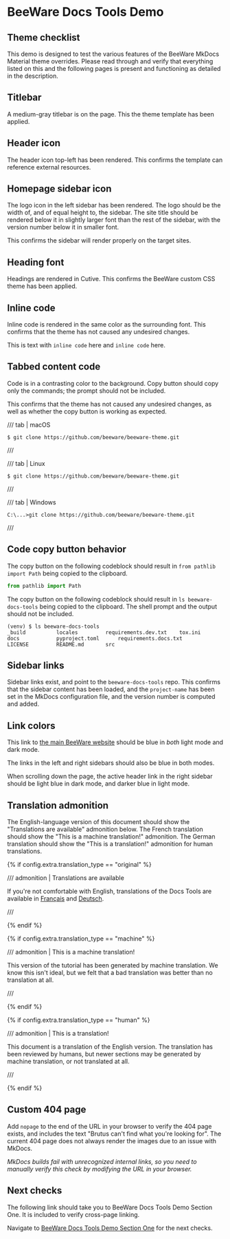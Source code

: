 # BeeWare Docs Tools Demo

## Theme checklist

This demo is designed to test the various features of the BeeWare MkDocs Material theme overrides. Please read through and verify that everything listed on this and the following pages is present and functioning as detailed in the description.

## Titlebar

A medium-gray titlebar is on the page. This the theme template has been applied.

## Header icon

The header icon top-left has been rendered. This confirms the template can reference external resources.

## Homepage sidebar icon

The logo icon in the left sidebar has been rendered. The logo should be the width of, and of equal height to, the sidebar. The site title should be rendered below it in slightly larger font than the rest of the sidebar, with the version number below it in smaller font.

This confirms the sidebar will render properly on the target sites.

## Heading font

Headings are rendered in Cutive. This confirms the BeeWare custom CSS theme has been applied.

## Inline code

Inline code is rendered in the same color as the surrounding font. This confirms that the theme has not caused any undesired changes.

This is text with `inline code` here and `inline code` here.

## Tabbed content code

Code is in a contrasting color to the background. Copy button should copy only the commands; the prompt should not be included.

This confirms that the theme has not caused any undesired changes, as well as whether the copy button is working as expected.

/// tab | macOS

``` console
$ git clone https://github.com/beeware/beeware-theme.git
```

///

/// tab | Linux

``` console
$ git clone https://github.com/beeware/beeware-theme.git
```

///

/// tab | Windows

``` doscon
C:\...>git clone https://github.com/beeware/beeware-theme.git
```

///

## Code copy button behavior

The copy button on the following codeblock should result in `from pathlib import Path` being copied to the clipboard.

```python
from pathlib import Path
```

The copy button on the following codeblock should result in `ls beeware-docs-tools` being copied to the clipboard. The shell prompt and the output should not be included.

```console
(venv) $ ls beeware-docs-tools
_build			locales			requirements.dev.txt	tox.ini
docs			pyproject.toml		requirements.docs.txt
LICENSE			README.md		src
```

## Sidebar links

Sidebar links exist, and point to the `beeware-docs-tools` repo. This confirms that the sidebar content has been loaded, and the `project-name` has been set in the MkDocs configuration file, and the version number is computed and added.

## Link colors

This link to [the main BeeWare website](https://beeware.org) should be blue in *both* light mode and dark mode.

The links in the left and right sidebars should also be blue in both modes.

When scrolling down the page, the active header link in the right sidebar should be light blue in dark mode, and darker blue in light mode.

## Translation admonition

The English-language version of this document should show the "Translations are available" admonition below. The French translation should show the "This is a machine translation!" admonition. The German translation should show the "This is a translation!" admonition for human translations.

{% if config.extra.translation_type == "original" %}

/// admonition | Translations are available

If you're not comfortable with English, translations of the Docs Tools are available in [Français](https://beeware-docs-tools.readthedocs.io/fr/latest/) and [Deutsch](https://beeware-docs-tools.readthedocs.io/de/latest/).

///

{% endif %}

{% if config.extra.translation_type == "machine" %}

/// admonition | This is a machine translation!

This version of the tutorial has been generated by machine translation. We know this isn't ideal, but we felt that a bad translation was better than no translation at all.

///

{% endif %}

{% if config.extra.translation_type == "human" %}

/// admonition | This is a translation!

This document is a translation of the English version. The translation has been reviewed by humans, but newer sections may be generated by machine translation, or not translated at all.

///

{% endif %}

## Custom 404 page

Add `nopage` to the end of the URL in your browser to verify the 404 page exists, and includes the text "Brutus can't find what you're looking for". The current 404 page does not always render the images due to an issue with MkDocs.

*MkDocs builds fail with unrecognized internal links, so you need to manually verify this check by modifying the URL in your browser.*

## Next checks

The following link should take you to BeeWare Docs Tools Demo Section One. It is included to verify cross-page linking.

Navigate to [BeeWare Docs Tools Demo Section One](section_one/index.md) for the next checks.
